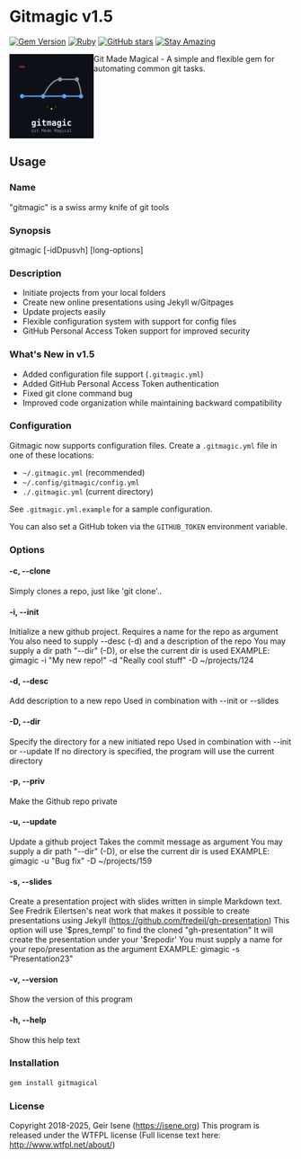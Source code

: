 # Gitmagic v1.5

[![Gem Version](https://badge.fury.io/rb/gitmagical.svg)](https://badge.fury.io/rb/gitmagical)
[![Ruby](https://img.shields.io/badge/Ruby-CC342D?style=flat&logo=ruby&logoColor=white)](https://www.ruby-lang.org/)
[![GitHub stars](https://img.shields.io/github/stars/isene/gitmagic.svg)](https://github.com/isene/gitmagic/stargazers)
[![Stay Amazing](https://img.shields.io/badge/Stay-Amazing-blue.svg)](https://isene.org)

<img src="img/gitmagic_logo.svg" align="left" width="150" height="150"> Git Made Magical - A simple and flexible gem for automating common git tasks.
<br clear="left"/>

## Usage

### Name
"gitmagic" is a swiss army knife of git tools

### Synopsis
gitmagic [-idDpusvh] [long-options]

### Description
* Initiate projects from your local folders
* Create new online presentations using Jekyll w/Gitpages
* Update projects easily
* Flexible configuration system with support for config files
* GitHub Personal Access Token support for improved security

### What's New in v1.5
* Added configuration file support (`.gitmagic.yml`)
* Added GitHub Personal Access Token authentication
* Fixed git clone command bug
* Improved code organization while maintaining backward compatibility

### Configuration

Gitmagic now supports configuration files. Create a `.gitmagic.yml` file in one of these locations:
* `~/.gitmagic.yml` (recommended)
* `~/.config/gitmagic/config.yml`
* `./.gitmagic.yml` (current directory)

See `.gitmagic.yml.example` for a sample configuration.

You can also set a GitHub token via the `GITHUB_TOKEN` environment variable.

### Options

#### -c, --clone  
Simply clones a repo, just like 'git clone'..

#### -i, --init  
Initialize a new github project.
Requires a name for the repo as argument
You also need to supply --desc (-d) and a description of the repo
You may supply a dir path "--dir" (-D), or else the current dir is used
EXAMPLE: gimagic -i "My new repo!" -d "Really cool stuff" -D ~/projects/124

#### -d, --desc
Add description to a new repo
Used in combination with --init or --slides

#### -D, --dir
Specify the directory for a new initiated repo
Used in combination with --init or --update
If no directory is specified, the program will use the current directory

#### -p, --priv
Make the Github repo private

#### -u, --update
Update a github project
Takes the commit message as argument
You may supply a dir path "--dir" (-D), or else the current dir is used
EXAMPLE: gimagic -u "Bug fix" -D ~/projects/159

#### -s, --slides
Create a presentation project with slides written in simple Markdown text.
See Fredrik Eilertsen's neat work that makes it possible to create 
presentations using Jekyll (https://github.com/fredeil/gh-presentation)
This option will use '$pres_templ' to find the cloned "gh-presentation"
It will create the presentation under your '$repodir'
You must supply a name for your repo/presentation as the argument
EXAMPLE: gimagic -s "Presentation23"

#### -v, --version
Show the version of this program

#### -h, --help
Show this help text

### Installation

```bash
gem install gitmagical
```

### License
Copyright 2018-2025, Geir Isene (https://isene.org) This program is released under the WTFPL license (Full license text here: http://www.wtfpl.net/about/)
